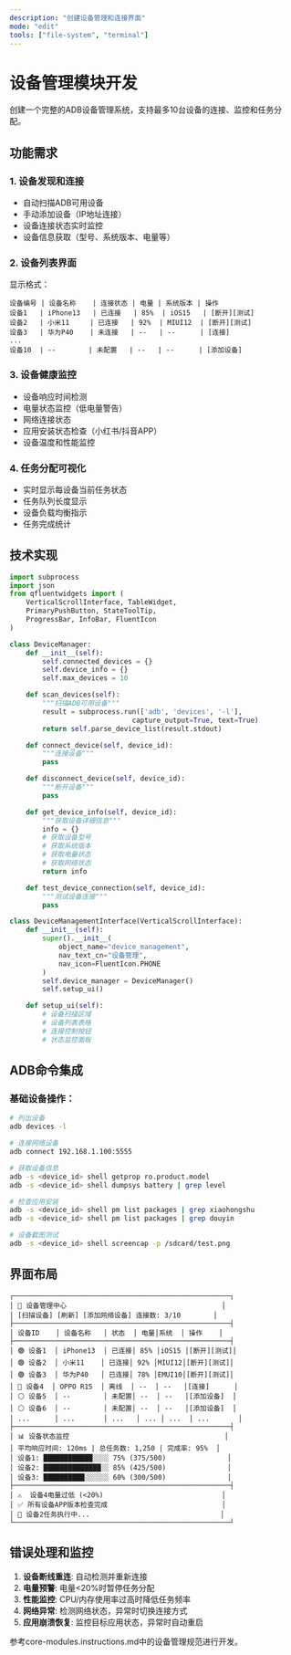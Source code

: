 ```yaml
---
description: "创建设备管理和连接界面"
mode: "edit"
tools: ["file-system", "terminal"]
---
```


# 设备管理模块开发

创建一个完整的ADB设备管理系统，支持最多10台设备的连接、监控和任务分配。

## 功能需求

### 1. 设备发现和连接
- 自动扫描ADB可用设备
- 手动添加设备（IP地址连接）
- 设备连接状态实时监控
- 设备信息获取（型号、系统版本、电量等）

### 2. 设备列表界面
显示格式：
```
设备编号 | 设备名称    | 连接状态 | 电量 | 系统版本 | 操作
设备1   | iPhone13   | 已连接   | 85%  | iOS15   | [断开][测试]
设备2   | 小米11     | 已连接   | 92%  | MIUI12  | [断开][测试]
设备3   | 华为P40    | 未连接   | --   | --      | [连接]
...
设备10  | --        | 未配置   | --   | --      | [添加设备]
```

### 3. 设备健康监控
- 设备响应时间检测
- 电量状态监控（低电量警告）
- 网络连接状态
- 应用安装状态检查（小红书/抖音APP）
- 设备温度和性能监控

### 4. 任务分配可视化
- 实时显示每设备当前任务状态
- 任务队列长度显示
- 设备负载均衡指示
- 任务完成统计

## 技术实现

```python
import subprocess
import json
from qfluentwidgets import (
    VerticalScrollInterface, TableWidget,
    PrimaryPushButton, StateToolTip,
    ProgressBar, InfoBar, FluentIcon
)

class DeviceManager:
    def __init__(self):
        self.connected_devices = {}
        self.device_info = {}
        self.max_devices = 10

    def scan_devices(self):
        """扫描ADB可用设备"""
        result = subprocess.run(['adb', 'devices', '-l'],
                              capture_output=True, text=True)
        return self.parse_device_list(result.stdout)

    def connect_device(self, device_id):
        """连接设备"""
        pass

    def disconnect_device(self, device_id):
        """断开设备"""
        pass

    def get_device_info(self, device_id):
        """获取设备详细信息"""
        info = {}
        # 获取设备型号
        # 获取系统版本
        # 获取电量状态
        # 获取网络状态
        return info

    def test_device_connection(self, device_id):
        """测试设备连接"""
        pass

class DeviceManagementInterface(VerticalScrollInterface):
    def __init__(self):
        super().__init__(
            object_name="device_management",
            nav_text_cn="设备管理",
            nav_icon=FluentIcon.PHONE
        )
        self.device_manager = DeviceManager()
        self.setup_ui()

    def setup_ui(self):
        # 设备扫描区域
        # 设备列表表格
        # 连接控制按钮
        # 状态监控面板
```

## ADB命令集成

### 基础设备操作：
```bash
# 列出设备
adb devices -l

# 连接网络设备
adb connect 192.168.1.100:5555

# 获取设备信息
adb -s <device_id> shell getprop ro.product.model
adb -s <device_id> shell dumpsys battery | grep level

# 检查应用安装
adb -s <device_id> shell pm list packages | grep xiaohongshu
adb -s <device_id> shell pm list packages | grep douyin

# 设备截图测试
adb -s <device_id> shell screencap -p /sdcard/test.png
```

## 界面布局

```
┌─────────────────────────────────────────────────────┐
│ 📱 设备管理中心                                      │
│ [扫描设备] [刷新] [添加网络设备] 连接数: 3/10        │
├─────────────────────────────────────────────────────┤
│ 设备ID    │ 设备名称   │ 状态  │ 电量│系统  │ 操作    │
├─────────────────────────────────────────────────────┤
│ 🟢 设备1  │ iPhone13  │ 已连接│ 85% │iOS15 │[断开][测试]│
│ 🟢 设备2  │ 小米11    │ 已连接│ 92% │MIUI12│[断开][测试]│
│ 🟢 设备3  │ 华为P40   │ 已连接│ 78% │EMUI10│[断开][测试]│
│ 🔴 设备4  │ OPPO R15  │ 离线  │ --  │ --   │[连接]      │
│ ⚪ 设备5  │ --        │ 未配置│ --  │ --   │[添加设备]  │
│ ⚪ 设备6  │ --        │ 未配置│ --  │ --   │[添加设备]  │
│ ...      │ ...       │ ...   │ ... │ ...  │ ...       │
├─────────────────────────────────────────────────────┤
│ 📊 设备状态监控                                      │
│ 平均响应时间: 120ms | 总任务数: 1,250 | 完成率: 95%  │
│ 设备1: ████████████░░░░ 75% (375/500)               │
│ 设备2: ██████████████░░ 85% (425/500)               │
│ 设备3: ██████████░░░░░░ 60% (300/500)               │
├─────────────────────────────────────────────────────┤
│ ⚠️  设备4电量过低 (<20%)                             │
│ ✅ 所有设备APP版本检查完成                            │
│ 🔄 设备2任务执行中...                                │
└─────────────────────────────────────────────────────┘
```

## 错误处理和监控

1. **设备断线重连**: 自动检测并重新连接
2. **电量预警**: 电量<20%时暂停任务分配
3. **性能监控**: CPU/内存使用率过高时降低任务频率
4. **网络异常**: 检测网络状态，异常时切换连接方式
5. **应用崩溃恢复**: 监控目标应用状态，异常时自动重启

参考core-modules.instructions.md中的设备管理规范进行开发。
